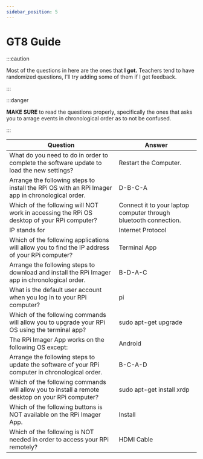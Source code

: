 ```yaml
---
sidebar_position: 5
---
```


# GT8 Guide 

:::caution 

Most of the questions in here are the ones that **I got.** Teachers tend to have randomized questions, I'll try adding some of them if I get feedback.

:::

:::danger

**MAKE SURE** to read the questions properly, specifically the ones that asks you to arrage events in chronological order as to not be confused.

:::

| Question    | Answer      |
| ----------- | ----------- |
| What do you need to do in order to complete the software update to load the new settings? |  Restart the Computer. |
| Arrange the following steps to install the RPi OS with an RPi Imager app in chronological order. | D-B-C-A |
| Which of the following will NOT work in accessing the RPi OS desktop of your RPi computer? | Connect it to your laptop computer through bluetooth connection. |
| IP stands for | Internet Protocol |
| Which of the following applications will allow you to find the IP address of your RPi computer? | Terminal App |
| Arrange the following steps to download and install the RPi Imager app in chronological order. | B-D-A-C |
| What is the default user account when you log in to your RPi computer? | pi |
| Which of the following commands will allow you to upgrade your RPi OS using the terminal app? | sudo apt-get upgrade |
| The RPi Imager App works on the following OS except: | Android |
| Arrange the following steps to update the software of your RPi computer in chronological order. | B-C-A-D |
| Which of the following commands will allow you to install a remote desktop on your RPi computer? | sudo apt-get install xrdp |
| Which of the following buttons is NOT available on the RPi Imager App. | Install |
| Which of the following is NOT needed in order to access your RPi remotely? | HDMI Cable |
